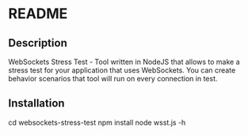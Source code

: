 README
======

Description
-----------------

WebSockets Stress Test - Tool written in NodeJS that allows to make a stress test
for your application that uses WebSockets. You can create behavior scenarios that
tool will run on every connection in test.

Installation
------------

cd websockets-stress-test
npm install
node wsst.js -h
